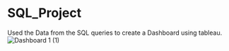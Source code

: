 # SQL_Project
Used the Data from the SQL queries to create a Dashboard using tableau.
![Dashboard 1 (1)](https://user-images.githubusercontent.com/106500866/191916200-6a3fee80-f932-4c5f-816e-02803bc42e3d.png)
